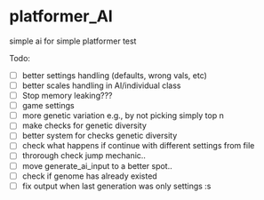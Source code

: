 
# platformer_AI

 simple ai for simple platformer test

Todo:

- [ ] better settings handling (defaults, wrong vals, etc)
- [ ] better scales handling in AI/individual class
- [ ] Stop memory leaking???
- [ ] game settings
- [ ] more genetic variation e.g., by not picking simply top n
- [ ] make checks for genetic diversity
- [ ] better system for checks genetic diversity
- [ ] check what happens if continue with different settings from file
- [ ] throrough check jump mechanic..
- [ ] move generate_ai_input to a better spot..
- [ ] check if genome has already existed
- [ ] fix output when last generation was only settings :s